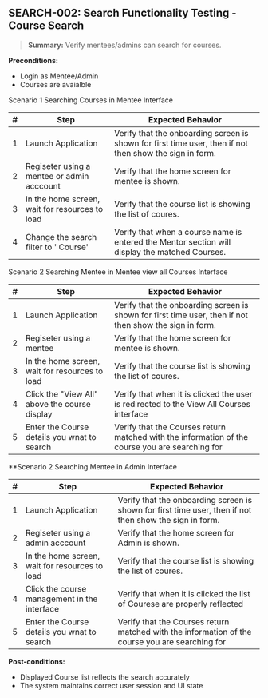 ## **SEARCH-002:** Search Functionality Testing - Course Search  

> **Summary:** Verify mentees/admins can search for courses.  <br>

**Preconditions:**
- Login as Mentee/Admin
- Courses are avaialble

Scenario 1 Searching Courses in Mentee Interface

 | \# | Step | Expected Behavior | 
 |----|------|-------------------| 
 |  1 |  Launch Application    | Verify that the onboarding screen is shown for first time user, then if not then show the sign in form.   | 
 |  2 |  Regiseter using a mentee or admin acccount    | Verify that the home screen for mentee is shown.   | 
 |  3 |  In the home screen, wait for resources to load    | Verify that the course list is showing the list of coures.   | 
 |  4 |  Change the search filter to ' Course'    | Verify that when a course name is entered the Mentor section will display the matched Courses.   |

 Scenario 2 Searching Mentee in Mentee view all Courses Interface

 | \# | Step | Expected Behavior | 
 |----|------|-------------------| 
 |  1 |  Launch Application    | Verify that the onboarding screen is shown for first time user, then if not then show the sign in form.   | 
 |  2 |  Regiseter using a mentee    | Verify that the home screen for mentee is shown.   | 
 |  3 |  In the home screen, wait for resources to load    | Verify that the course list is showing the list of coures.   | 
 |  4 |  Click the "View All" above the course display    | Verify that when it is clicked the user is redirected to the View All Courses interface  |
 |  5 |  Enter the Course details you wnat to search    | Verify that the Courses return matched with the information of the course you are searching for  |

 **Scenario 2 Searching Mentee in Admin Interface

 | \# | Step | Expected Behavior | 
 |----|------|-------------------| 
 |  1 |  Launch Application    | Verify that the onboarding screen is shown for first time user, then if not then show the sign in form.   | 
 |  2 |  Regiseter using a admin acccount    | Verify that the home screen for Admin is shown.   | 
 |  3 |  In the home screen, wait for resources to load    | Verify that the course list is showing the list of coures.   | 
 |  4 |  Click the course management in the interface    | Verify that when it is clicked the list of Courese are properly reflected  |
 |  5 |  Enter the Course details you wnat to search    | Verify that the Courses return matched with the information of the course you are searching for  |**
 

**Post-conditions:**  

 - Displayed Course list reflects the search accurately
 - The system maintains correct user session and UI state

